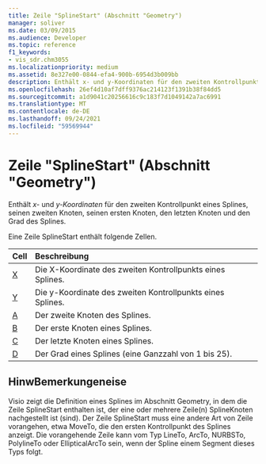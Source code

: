 ```yaml
---
title: Zeile "SplineStart" (Abschnitt "Geometry")
manager: soliver
ms.date: 03/09/2015
ms.audience: Developer
ms.topic: reference
f1_keywords:
- vis_sdr.chm3055
ms.localizationpriority: medium
ms.assetid: 8e327e00-0844-efa4-900b-6954d3b009bb
description: Enthält x- und y-Koordinaten für den zweiten Kontrollpunkt eines Splines, seinen zweiten Knoten, seinen ersten Knoten, den letzten Knoten und den Grad des Splines.
ms.openlocfilehash: 26ef4d10af7dff9376ac214123f1391b38f84dd5
ms.sourcegitcommit: a1d9041c20256616c9c183f7d1049142a7ac6991
ms.translationtype: MT
ms.contentlocale: de-DE
ms.lasthandoff: 09/24/2021
ms.locfileid: "59569944"
---
```

# <a name="splinestart-row-geometry-section"></a>Zeile "SplineStart" (Abschnitt "Geometry")

Enthält  *x-*  und  *y-Koordinaten*  für den zweiten Kontrollpunkt eines Splines, seinen zweiten Knoten, seinen ersten Knoten, den letzten Knoten und den Grad des Splines. 
  
Eine Zeile SplineStart enthält folgende Zellen.
  
|**Cell**|**Beschreibung**|
|:-----|:-----|
|[X](x-cell-geometry-section.md) <br/> |Die  X-Koordinate des zweiten Kontrollpunkts eines Splines.  <br/> |
|[Y](y-cell-geometry-section.md) <br/> |Die  y-Koordinate des zweiten Kontrollpunkts eines Splines.  <br/> |
|[A](a-cell-geometry-section.md) <br/> |Der zweite Knoten des Splines.  <br/> |
|[B](b-cell-geometry-section.md) <br/> |Der erste Knoten eines Splines.  <br/> |
|[C](c-cell-geometry-section.md) <br/> |Der letzte Knoten eines Splines.  <br/> |
|[D](d-cell-geometry-section.md) <br/> |Der Grad eines Splines (eine Ganzzahl von 1 bis 25).  <br/> |
   
## <a name="remarks"></a>HinwBemerkungeneise

Visio zeigt die Definition eines Splines im Abschnitt Geometry, in dem die Zeile SplineStart enthalten ist, der eine oder mehrere Zeile(n) SplineKnoten nachgestellt ist (sind). Der Zeile SplineStart muss eine andere Art von Zeile vorangehen, etwa MoveTo, die den ersten Kontrollpunkt des Splines anzeigt. Die vorangehende Zeile kann vom Typ LineTo, ArcTo, NURBSTo, PolylineTo oder EllipticalArcTo sein, wenn der Spline einem Segment dieses Typs folgt.
  

